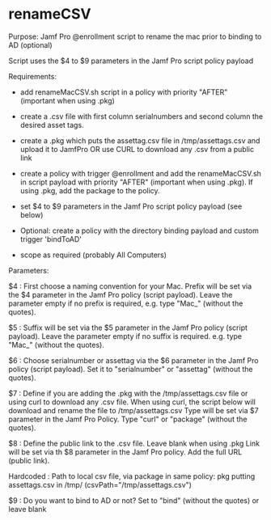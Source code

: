 # renameCSV
Purpose: Jamf Pro @enrollment script to rename the mac prior to binding to AD (optional)

Script uses the $4 to $9 parameters in the Jamf Pro script policy payload

Requirements:

- add renameMacCSV.sh script in a policy with priority "AFTER" (important when using .pkg)

- create a .csv file with first column serialnumbers and second column the desired asset tags.

- create a .pkg which puts the assettag.csv file in /tmp/assettags.csv and upload it to JamfPro
OR
	use CURL to download any .csv from a public link

- create a policy with trigger @enrollment and add the renameMacCSV.sh in script payload with priority "AFTER" (important when using .pkg). If using .pkg, add the package to the policy.

- set $4 to $9 parameters in the Jamf Pro script policy payload (see below)

- Optional: create a policy with the directory binding payload and custom trigger 'bindToAD'

- scope as required (probably All Computers)

Parameters:

$4 : First choose a naming convention for your Mac.
Prefix will be set via the $4 parameter in the Jamf Pro policy (script payload).
Leave the parameter empty if no prefix is required, e.g. type "Mac_" (without the quotes).

$5 : Suffix will be set via the $5 parameter in the Jamf Pro policy (script payload).
Leave the parameter empty if no suffix is required. e.g. type "Mac_" (without the quotes).

$6 : Choose serialnumber or assettag via the $6 parameter in the Jamf Pro policy (script payload).
Set it to "serialnumber" or "assettag" (without the quotes).

$7 : Define if you are adding the .pkg with the /tmp/assettags.csv file or using curl to download any .csv file.
When using curl, the script below will download and rename the file to /tmp/assettags.csv
Type will be set via $7 parameter in the Jamf Pro Policy. Type "curl" or "package" (without the quotes).

$8 : Define the public link to the .csv file. Leave blank when using .pkg
Link will be set via th $8 parameter in the Jamf Pro policy. Add the full URL (public link).

Hardcoded : Path to local csv file, via package in same policy: pkg putting assettags.csv in /tmp/ (csvPath="/tmp/assettags.csv")

$9 : Do you want to bind to AD or not? Set to "bind" (without the quotes) or leave blank
